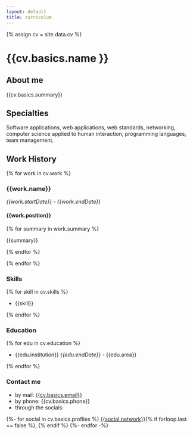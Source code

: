 ```yaml
---
layout: default
title: curriculum
---
```


{% assign cv = site.data.cv %}

# {{cv.basics.name }}

## About me

{{cv.basics.summary}}

## Specialties

Software applications, web applications, web standards, networking, computer science applied to human interaction, programming languages, team management.

## Work History

{% for work in cv.work %}

### {{work.name}}

_{{work.startDate}} - {{work.endDate}}_

#### {{work.position}}

{% for summary in work.summary %}

{{summary}}

{% endfor %}

{% endfor %}

### Skills

{% for skill in cv.skills %}

- {{skill}}

{% endfor %}

### Education

{% for edu in cv.education %}

- {{edu.institution}} _{{edu.endDate}}_ - {{edu.area}}

{% endfor %}

### Contact me

- by mail: <a href="mailto:{{cv.basics.email}}">{{cv.basics.email}}</a>
- by phone: {{cv.basics.phone}}
- through the socials:

{%- for social in cv.basics.profiles %}
<a href="{{social.url}}" target="_blank">{{social.network}}</a>{% if forloop.last == false %}, {% endif %}
{%- endfor -%}
